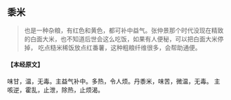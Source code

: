 ## 黍米

> 也是一种杂粮，有红色和黄色，都可补中益气。张仲景那个时代没现在精致的白面大米，也不知道后世会这么吃饭，如果有人便秘，可以把白面大米停掉， 吃点糙米稀饭放点红番薯，这种粗粮纤维很多，会帮助通便。

#### 【本经原文】
味甘，温，无毒。主益气补中。多热，令人烦。丹黍米，味苦，微温，无毒。
主咳逆，霍乱，止泄，除热，止烦渴。